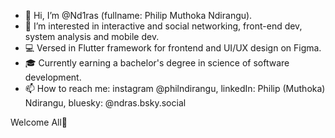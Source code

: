 - 👋 Hi, I’m @Nd1ras (fullname: Philip Muthoka Ndirangu).
- 👀 I’m interested in interactive and social networking, front-end dev, system analysis and mobile dev.
- 💻 Versed in Flutter framework for frontend and UI/UX design on Figma.
- 🎓 Currently earning a bachelor's degree in science of software development.
- 📫 How to reach me: instagram @philndirangu, linkedIn: Philip (Muthoka) Ndirangu, bluesky: @ndras.bsky.social

Welcome All🙂

<!---
Nd1ras/Nd1ras is a ✨ special ✨ repository because its `README.md` (this file) appears on your GitHub profile.
You can click the Preview link to take a look at your changes.
--->
